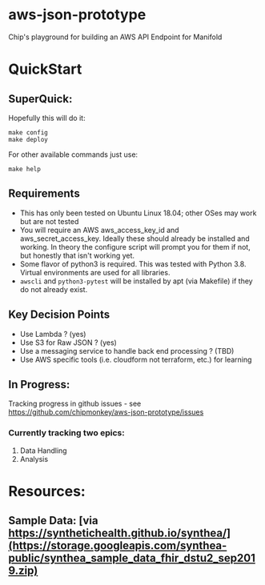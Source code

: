 # aws-json-prototype
Chip's playground for building an AWS API Endpoint for Manifold

# QuickStart

## SuperQuick:
Hopefully this will do it:
```
make config
make deploy
```

For other available commands just use:
```
make help
```

## Requirements
* This has only been tested on Ubuntu Linux 18.04; other OSes may work but are not tested
* You will require an AWS aws\_access\_key\_id and aws\_secret\_access\_key.  Ideally these should already be installed and working.  In theory the configure script will prompt you for them if not, but honestly that isn't working yet.
* Some flavor of python3 is required.  This was tested with Python 3.8.  Virtual environments are used for all libraries.
* `awscli` and `python3-pytest` will be installed by apt (via Makefile) if they do not already exist.

## Key Decision Points
* Use Lambda ?  (yes)
* Use S3 for Raw JSON ? (yes)
* Use a messaging service to handle back end processing ? (TBD)
* Use AWS specific tools (i.e. cloudform not terraform, etc.) for learning

## In Progress:
Tracking progress in github issues - see https://github.com/chipmonkey/aws-json-prototype/issues
### Currently tracking two epics:
1. Data Handling
2. Analysis


# Resources:
## Sample Data: [via https://synthetichealth.github.io/synthea/](https://storage.googleapis.com/synthea-public/synthea_sample_data_fhir_dstu2_sep2019.zip)

